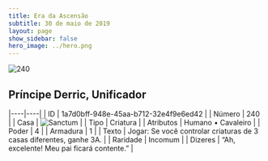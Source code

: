 ```yaml
---
title: Era da Ascensão
subtitle: 30 de maio de 2019
layout: page
show_sidebar: false
hero_image: ../hero.png
---
```


![240](https://cdn.keyforgegame.com/media/card_front/pt/435_240_6FFR72CX5W73_pt.png)

## Príncipe Derric, Unificador

|----|----|
| ID | 1a7d0bff-948e-45aa-b712-32e4f9e6ed42 |
| Número | 240 |
| Casa | ![Sanctum](https://archonarcana.com/images/thumb/c/c7/Sanctum.png/22px-Sanctum.png "Santuário") |
| Tipo | Criatura |
| Atributos | Humano • Cavaleiro |
| Poder | 4 |
| Armadura | 1 |
| Texto | Jogar: Se você controlar criaturas de  3 casas diferentes, ganhe 3A. |
| Raridade | Incomum |
| Dizeres | “Ah, excelente! Meu pai ficará contente.” |
